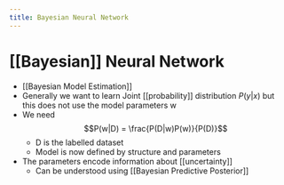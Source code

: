 ```yaml
---
title: Bayesian Neural Network
---
```


# [[Bayesian]] Neural Network
- [[Bayesian Model Estimation]]
- Generally we want to learn Joint [[probability]] distribution $P(y|x)$ but this does not use the model parameters w
- We need $$P(w|D) = \frac{P(D|w)P(w)}{P(D)}$$
	- D is the labelled dataset
	- Model is now defined by structure and parameters
- The parameters encode information about [[uncertainty]]
	- Can be understood using [[Bayesian Predictive Posterior]]




























